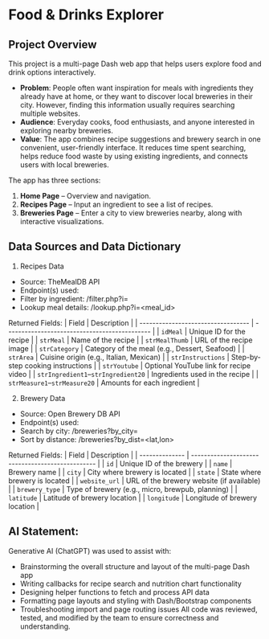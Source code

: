 # Food & Drinks Explorer

## Project Overview
This project is a multi-page Dash web app that helps users explore food and drink options interactively.  
- **Problem**: People often want inspiration for meals with ingredients they already have at home, or they want to discover local breweries in their city. However, finding this information usually requires searching multiple websites.  
- **Audience**: Everyday cooks, food enthusiasts, and anyone interested in exploring nearby breweries.  
- **Value**: The app combines recipe suggestions and brewery search in one convenient, user-friendly interface. It reduces time spent searching, helps reduce food waste by using existing ingredients, and connects users with local breweries.

The app has three sections:
1. **Home Page** – Overview and navigation.  
2. **Recipes Page** – Input an ingredient to see a list of recipes.
3. **Breweries Page** – Enter a city to view breweries nearby, along with interactive visualizations.

## Data Sources and Data Dictionary
1. Recipes Data
- Source: TheMealDB API
- Endpoint(s) used:
- Filter by ingredient: /filter.php?i=<ingredient>
- Lookup meal details: /lookup.php?i=<meal_id>

Returned Fields:
| Field                              | Description                                   |
| ---------------------------------- | --------------------------------------------- |
| `idMeal`                           | Unique ID for the recipe                      |
| `strMeal`                          | Name of the recipe                            |
| `strMealThumb`                     | URL of the recipe image                       |
| `strCategory`                      | Category of the meal (e.g., Dessert, Seafood) |
| `strArea`                          | Cuisine origin (e.g., Italian, Mexican)       |
| `strInstructions`                  | Step-by-step cooking instructions             |
| `strYoutube`                       | Optional YouTube link for recipe video        |
| `strIngredient1`–`strIngredient20` | Ingredients used in the recipe                |
| `strMeasure1`–`strMeasure20`       | Amounts for each ingredient                   |

2. Brewery Data
- Source: Open Brewery DB API
- Endpoint(s) used:
- Search by city: /breweries?by_city=<city>
- Sort by distance: /breweries?by_dist=<lat,lon>

Returned Fields:
| Field          | Description                                      |
| -------------- | ------------------------------------------------ |
| `id`           | Unique ID of the brewery                         |
| `name`         | Brewery name                                     |
| `city`         | City where brewery is located                    |
| `state`        | State where brewery is located                   |
| `website_url`  | URL of the brewery website (if available)        |
| `brewery_type` | Type of brewery (e.g., micro, brewpub, planning) |
| `latitude`     | Latitude of brewery location                     |
| `longitude`    | Longitude of brewery location                    |

## AI Statement:
Generative AI (ChatGPT) was used to assist with:
- Brainstorming the overall structure and layout of the multi-page Dash app
- Writing callbacks for recipe search and nutrition chart functionality
- Designing helper functions to fetch and process API data
- Formatting page layouts and styling with Dash/Bootstrap components
- Troubleshooting import and page routing issues
All code was reviewed, tested, and modified by the team to ensure correctness and understanding.
